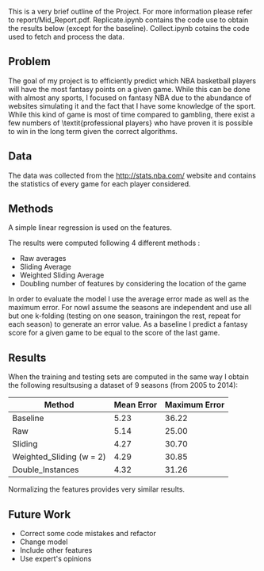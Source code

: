 This is a very brief outline of the Project. For more information please refer to report/Mid_Report.pdf.
Replicate.ipynb contains the code use to obtain the results below (except for the baseline).
Collect.ipynb cotains the code used to fetch and process the data.


## Problem

The goal of my project is to efficiently predict which NBA basketball players will have the most fantasy points on a given game. While this can be done with almost any sports, I focused on fantasy NBA due to the abundance of websites simulating it and the fact that I have some knowledge of the sport. While this kind of game is most of time compared to gambling, there exist a few numbers of \textit{professional players} who have proven it is possible to win in the long term given the correct algorithms.

## Data

The data was collected from the http://stats.nba.com/ website and contains the statistics of every game for each player considered.

## Methods
A simple linear regression is used on the features.

The results were computed following 4 different methods :
- Raw averages
- Sliding Average
- Weighted Sliding Average
- Doubling number of features by considering the location of the game

In order to evaluate the model I use the average error made as well as the maximum error. For nowI assume the seasons are independent and use all but one k-folding (testing on one season, trainingon the rest, repeat for each season) to generate an error value. As a baseline I predict a fantasy score for a given game to be equal to the score of the last game.

## Results

When the training and testing sets are computed in the same way I obtain the following resultsusing a dataset of 9 seasons (from 2005 to 2014):

| Method                   | Mean Error | Maximum Error |
|--------------------------|------------|---------------|
| Baseline                 | 5.23       | 36.22         |
| Raw                      | 5.14       | 25.00         |
| Sliding                  | 4.27       | 30.70         |
| Weighted_Sliding (w = 2) | 4.29       | 30.85         |
| Double_Instances         | 4.32       | 31.26         |

Normalizing the features provides very similar results.

## Future Work

- Correct some code mistakes and refactor
- Change model
- Include other features
- Use expert's opinions

